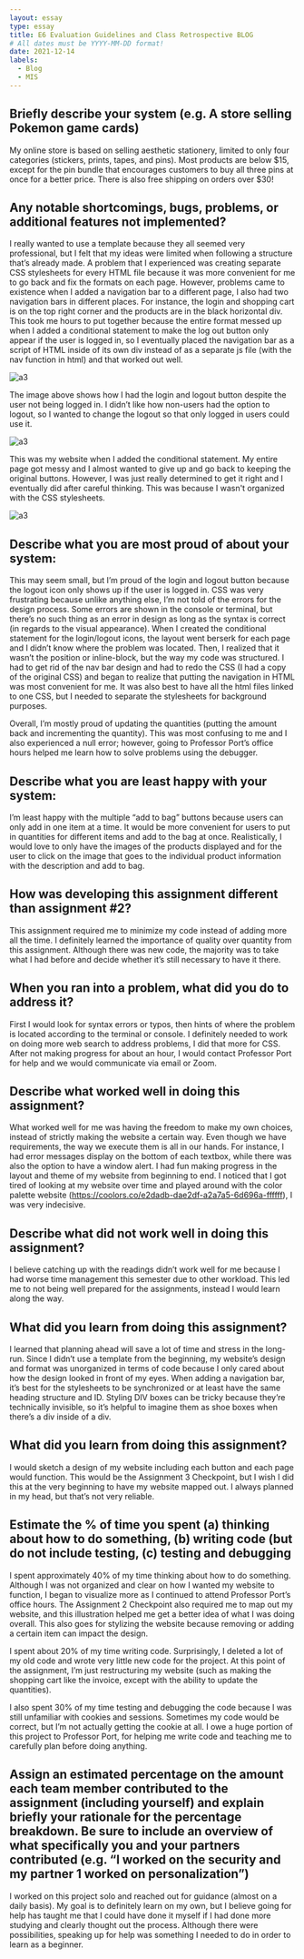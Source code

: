 ```yaml
---
layout: essay
type: essay
title: E6 Evaluation Guidelines and Class Retrospective BLOG
# All dates must be YYYY-MM-DD format!
date: 2021-12-14
labels:
  - Blog
  - MIS
---
```


## Briefly describe your system (e.g. A store selling Pokemon game cards)

My online store is based on selling aesthetic stationery, limited to only four categories (stickers, prints, tapes, and pins). Most products are below $15, except for the pin bundle that encourages customers to buy all three pins at once for a better price. There is also free shipping on orders over $30! 

## Any notable shortcomings, bugs, problems, or additional features not implemented?

I really wanted to use a template because they all seemed very professional, but I felt that my ideas were limited when following a structure that’s already made. A problem that I experienced was creating separate CSS stylesheets for every HTML file because it was more convenient for me to go back and fix the formats on each page. However, problems came to existence when I added a navigation bar to a different page, I also had two navigation bars in different places. For instance, the login and shopping cart is on the top right corner and the products are in the black horizontal div. This took me hours to put together because the entire format messed up when I added a conditional statement to make the log out button only appear if the user is logged in, so I eventually placed the navigation bar as a script of HTML inside of its own div instead of as a separate js file (with the nav function in html) and that worked out well.

![a3](https://raw.githubusercontent.com/votina/votina.github.io/master/images/ref_1.png)

The image above shows how I had the login and logout button despite the user not being logged in. I didn’t like how non-users had the option to logout, so I wanted to change the logout so that only logged in users could use it.

![a3](https://raw.githubusercontent.com/votina/votina.github.io/master/images/ref_2.png)

This was my website when I added the conditional statement. My entire page got messy and I almost wanted to give up and go back to keeping the original buttons. However, I was just really determined to get it right and I eventually did after careful thinking. This was because I wasn't organized with the CSS stylesheets.

![a3](https://raw.githubusercontent.com/votina/votina.github.io/master/images/ref_3.png)

## Describe what you are most proud of about your system:

This may seem small, but I’m proud of the login and logout button because the logout icon only shows up if the user is logged in. CSS was very frustrating because unlike anything else, I’m not told of the errors for the design process. Some errors are shown in the console or terminal, but there’s no such thing as an error in design as long as the syntax is correct (in regards to the visual appearance). When I created the conditional statement for the login/logout icons, the layout went berserk for each page and I didn’t know where the problem was located. Then, I realized that it wasn’t the position or inline-block, but the way my code was structured. I had to get rid of the nav bar design and had to redo the CSS (I had a copy of the original CSS) and began to realize that putting the navigation in HTML was most convenient for me. It was also best to have all the html files linked to one CSS, but I needed to separate the stylesheets for background purposes.

Overall, I’m mostly proud of updating the quantities (putting the amount back and incrementing the quantity). This was most confusing to me and I also experienced a null error; however, going to Professor Port’s office hours helped me learn how to solve problems using the debugger. 

## Describe what you are least happy with your system:

I’m least happy with the multiple “add to bag” buttons because users can only add in one item at a time. It would be more convenient for users to put in quantities for different items and add to the bag at once. Realistically, I would love to only have the images of the products displayed and for the user to click on the image that goes to the individual product information with the description and add to bag.

##  How was developing this assignment different than assignment #2?

This assignment required me to minimize my code instead of adding more all the time. I definitely learned the importance of quality over quantity from this assignment. Although there was new code, the majority was to take what I had before and decide whether it’s still necessary to have it there.

## When you ran into a problem, what did you do to address it?

First I would look for syntax errors or typos, then hints of where the problem is located according to the terminal or console. I definitely needed to work on doing more web search to address problems, I did that more for CSS. After not making progress for about an hour, I would contact Professor Port for help and we would communicate via email or Zoom.

## Describe what worked well in doing this assignment?

What worked well for me was having the freedom to make my own choices, instead of strictly making the website a certain way. Even though we have requirements, the way we execute them is all in our hands. For instance, I had error messages display on the bottom of each textbox, while there was also the option to have a window alert. I had fun making progress in the layout and theme of my website from beginning to end. I noticed that I got tired of looking at my website over time and played around with the color palette website (https://coolors.co/e2dadb-dae2df-a2a7a5-6d696a-ffffff), I was very indecisive.

## Describe what did not work well in doing this assignment?

I believe catching up with the readings didn’t work well for me because I had worse time management this semester due to other workload. This led me to not being well prepared for the assignments, instead I would learn along the way. 

## What did you learn from doing this assignment?

I learned that planning ahead will save a lot of time and stress in the long-run. Since I didn’t use a template from the beginning, my website’s design and format was unorganized in terms of code because I only cared about how the design looked in front of my eyes. When adding a navigation bar, it’s best for the stylesheets to be synchronized or at least have the same heading structure and ID. Styling DIV boxes can be tricky because they’re technically invisible, so it’s helpful to imagine them as shoe boxes when there’s a div inside of a div.

## What did you learn from doing this assignment?

I would sketch a design of my website including each button and each page would function. This would be the Assignment 3 Checkpoint, but I wish I did this at the very beginning to have my website mapped out. I always planned in my head, but that’s not very reliable.


## Estimate the % of time you spent (a) thinking about how to do something, (b) writing code (but do not include testing, (c) testing and debugging

I spent approximately 40% of my time thinking about how to do something. Although I was not organized and clear on how I wanted my website to function, I began to visualize more as I continued to attend Professor Port’s office hours. The Assignment 2 Checkpoint also required me to map out my website, and this illustration helped me get a better idea of what I was doing overall. This also goes for stylizing the website because removing or adding a certain item can impact the design. 

I spent about 20% of my time writing code. Surprisingly, I deleted a lot of my old code and wrote very little new code for the project. At this point of the assignment, I’m just restructuring my website (such as making the shopping cart like the invoice, except with the ability to update the quantities).

I also spent 30% of my time testing and debugging the code because I was still unfamiliar with cookies and sessions. Sometimes my code would be correct, but I’m not actually getting the cookie at all. I owe a huge portion of this project to Professor Port, for helping me write code and teaching me to carefully plan before doing anything. 

## Assign an estimated percentage on the amount each team member contributed to the assignment (including yourself) and explain briefly your rationale for the percentage breakdown. Be sure to include an overview of what specifically you and your partners contributed (e.g. “I worked on the security and my partner 1 worked on personalization”)

I worked on this project solo and reached out for guidance (almost on a daily basis). My goal is to definitely learn on my own, but I believe going for help has taught me that I could have done it myself if I had done more studying and clearly thought out the process. Although there were possibilities, speaking up for help was something I needed to do in order to learn as a beginner.
